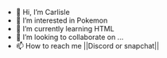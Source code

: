 - 👋 Hi, I’m Carlisle
- 👀 I’m interested in Pokemon
- 🌱 I’m currently learning HTML
- 💞️ I’m looking to collaborate on ...
- 📫 How to reach me ||Discord or snapchat||

<!---
Carlisle250/Carlisle250 is a ✨ special ✨ repository because its `README.md` (this file) appears on your GitHub profile.
You can click the Preview link to take a look at your changes.
--->

